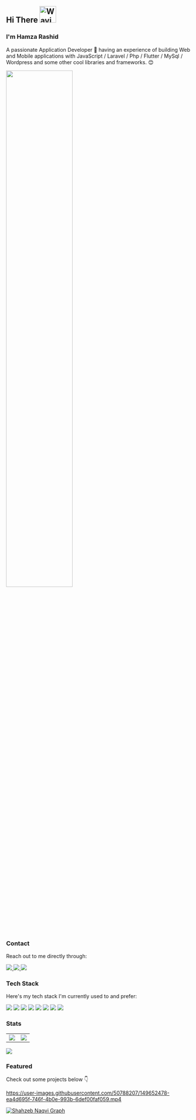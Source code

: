 

<h2> Hi There
    <img src="https://github.com/hamzar98980/hamzar98980/blob/master/wave.gif" 
         alt="Waving hand animated gif"
         height="45"
         width="45" />
  </h2><h3> I'm Hamza Rashid
</h3>
<p>A passionate Application Developer 🚀 having an experience of building Web and Mobile applications with JavaScript / Laravel / Php / Flutter / MySql / Wordpress and some other cool libraries and frameworks. 😊</p>
<div>
 <img src="https://github.com/hamzar98980/hamzar98980/blob/master/coding.gif" width="60%"  loop=infinite></div>


### Contact

Reach out to me directly through:

<a href="mailto:hamzar98980@gmail.com" target="_blank">
    <img src="https://img.shields.io/badge/Gmail-D14836?style=for-the-badge&logo=gmail&logoColor=white" />
</a>
<a href="https://www.linkedin.com/in/shahzebnaqvi/" target="_blank">
    <img src="https://img.shields.io/badge/LinkedIn-0077B5?style=for-the-badge&logo=linkedin&logoColor=white" />
</a>
<a href="https://twitter.com/Shahzeb91571847" target="_blank">
    <img src="https://img.shields.io/badge/twitter-0077B5?style=for-the-badge&logo=twitter&logoColor=white" />
</a>


### Tech Stack

Here's my tech stack I'm currently used to and prefer:

<div>

  <img src="https://img.shields.io/badge/HTML5-E34F26?style=for-the-badge&logo=html5&logoColor=white" />
  <img src="https://img.shields.io/badge/CSS3-1572B6?style=for-the-badge&logo=css3&logoColor=white" />
  <img src="https://img.shields.io/badge/Bootstrap-563D7C?style=for-the-badge&logo=bootstrap&logoColor=white" />
  <img src="https://img.shields.io/badge/PHP-777BB4?style=for-the-badge&logo=php&logoColor=white" />
  <img src="https://img.shields.io/badge/MySQL-00000F?style=for-the-badge&logo=mysql&logoColor=white" />
  <img src="https://img.shields.io/badge/Dart-0175C2?style=for-the-badge&logo=dart&logoColor=white" />
  <img src="https://img.shields.io/badge/Flutter-02569B?style=for-the-badge&logo=flutter&logoColor=white" />
  <img src="https://img.shields.io/badge/laravel-E34F26?style=for-the-badge&logo=laravel&logoColor=white" />

<div>
 
### Stats
 
    
 <table >
     <tr border="0">
        <td>
        <a href="https://stackoverflow.com/users/17131562/shahzeb-naqvi"><img src="https://github-readme-stackoverflow.vercel.app/?userID=17131562&theme=dark" /></a>
        </td> 
        <td>
        <img align="center" src="https://github-readme-stats.vercel.app/api/top-langs/?username=hamzar98980&layout=compact&theme=nord" /> 
        </td>  
</tr>
</table>

   <img align="center" src="https://github-readme-stats.vercel.app/api?username=hamzar98980&theme=nord&hide=stars" /> 


### Featured
 
Check out some projects below 👇

https://user-images.githubusercontent.com/50788207/149652478-ea4d695f-746f-4b0e-993b-6def00faf059.mp4


<a href="https://github.com/shahzebnaqvi"><img alt="Shahzeb Naqvi Graph" src="https://activity-graph.herokuapp.com/graph?username=hamzar98980&bg_color=0D1117&color=5BCDEC&line=5BCDEC&point=FFFFFF&hide_border=true" /></a>
<!--
**shahzebnaqvi/shahzebnaqvi** is a ✨ _special_ ✨ repository because its `README.md` (this file) appears on your GitHub profile.

Here are some ideas to get you started:

- 🔭 I’m currently working on ...
- 🌱 I’m currently learning ...
- 👯 I’m looking to collaborate on ...
- 🤔 I’m looking for help with ...
- 💬 Ask me about ...
- 📫 How to reach me: ...
- 😄 Pronouns: ...
- ⚡ Fun fact: ...
-->

    





